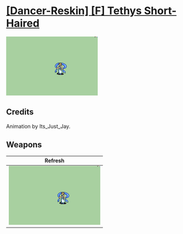 # [\[Dancer-Reskin\] \[F\] Tethys Short-Haired](./)

<img src="./8.%20Refresh/Refresh_000.png" alt="[Dancer-Reskin] [F] Tethys Short-Haired standing" />

## Credits

Animation by Its_Just_Jay.

## Weapons


|Refresh |
|  :---: |
| <img alt="Refresh animation" src="./8.%20Refresh/Refresh.gif" /> |
